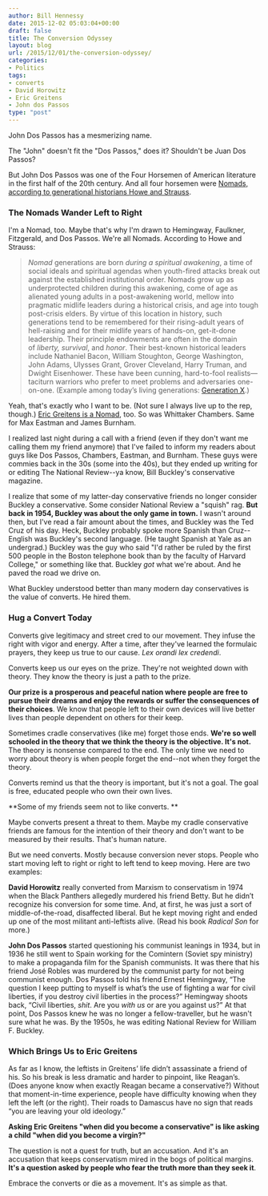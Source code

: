 ```yaml
---
author: Bill Hennessy
date: 2015-12-02 05:03:04+00:00
draft: false
title: The Conversion Odyssey
layout: blog
url: /2015/12/01/the-conversion-odyssey/
categories:
- Politics
tags:
- converts
- David Horowitz
- Eric Greitens
- John dos Passos
type: "post"
---
```


John Dos Passos has a mesmerizing name.

The "John" doesn't fit the "Dos Passos," does it? Shouldn't be Juan Dos Passos?

But John Dos Passos was one of the Four Horsemen of American literature in the first half of the 20th century. And all four horsemen were [Nomads, according to generational historians Howe and Strauss](https://www.lifecourse.com/about/method/generational-archetypes.html).



### The Nomads Wander Left to Right



I'm a Nomad, too. Maybe that's why I'm drawn to Hemingway, Faulkner, Fitzgerald, and Dos Passos. We're all Nomads. According to Howe and Strauss:



> _Nomad_ generations are born _during a spiritual awakening_, a time of social ideals and spiritual agendas when youth-fired attacks break out against the established institutional order. Nomads grow up as underprotected children during this awakening, come of age as alienated young adults in a post-awakening world, mellow into pragmatic midlife leaders during a historical crisis, and age into tough post-crisis elders. By virtue of this location in history, such generations tend to be remembered for their rising-adult years of hell-raising and for their midlife years of hands-on, get-it-done leadership. Their principle endowments are often in the domain of _liberty, survival_, and _honor_. Their best-known historical leaders include Nathaniel Bacon, William Stoughton, George Washington, John Adams, Ulysses Grant, Grover Cleveland, Harry Truman, and Dwight Eisenhower. These have been cunning, hard-to-fool realists—taciturn warriors who prefer to meet problems and adversaries one-on-one. (Example among today’s living generations: [Generation X](https://www.lifecourse.com/about/method/about/method/def/13th-gen.html).)



Yeah, that's exactly who I want to be. (Not sure I always live up to the rep, though.) [Eric Greitens is a Nomad](https://hennessysview.com/2015/07/14/eric-greitens-shocking-revelation-could-shatter-peoples-faith/), too. So was Whittaker Chambers. Same for Max Eastman and James Burnham.

I realized last night during a call with a friend (even if they don't want me calling them my friend anymore) that I've failed to inform my readers about guys like Dos Passos, Chambers, Eastman, and Burnham. These guys were commies back in the 30s (some into the 40s), but they ended up writing for or editing The National Review--ya know, Bill Buckley's conservative magazine.

I realize that some of my latter-day conservative friends no longer consider Buckley a conservative. Some consider National Review a "squish" rag. **But back in 1954, Buckley was about the only game in town.** I wasn't around then, but I've read a fair amount about the times, and Buckley was the Ted Cruz of his day. Heck, Buckley probably spoke more Spanish than Cruz--English was Buckley's second language. (He taught Spanish at Yale as an undergrad.) Buckley was the guy who said "I'd rather be ruled by the first 500 people in the Boston telephone book than by the faculty of Harvard College," or something like that. Buckley _got_ what we're about. And he paved the road we drive on.

What Buckley understood better than many modern day conservatives is the value of converts. He hired them.



### Hug a Convert Today



Converts give legitimacy and street cred to our movement. They infuse the right with vigor and energy. After a time, after they've learned the formulaic prayers, they keep us true to our cause. _Lex orandi lex credendi_.

Converts keep us our eyes on the prize. They're not weighted down with theory. They know the theory is just a path to the prize.

**Our prize is a prosperous and peaceful nation where people are free to pursue their dreams and enjoy the rewards or suffer the consequences of their choices**. We know that people left to their own devices will live better lives than people dependent on others for their keep.

Sometimes cradle conservatives (like me) forget those ends. **We're so well schooled in the theory that we think the theory is the objective. It's not.** The theory is nonsense compared to the end. The only time we need to worry about theory is when people forget the end--not when they forget the theory.

Converts remind us that the theory is important, but it's not a goal. The goal is free, educated people who own their own lives.

**Some of my friends seem not to like converts. **

Maybe converts present a threat to them. Maybe my cradle conservative friends are famous for the intention of their theory and don't want to be measured by their results. That's human nature.

But we need converts. Mostly because conversion never stops. People who start moving left to right or right to left tend to keep moving. Here are two examples:

**David Horowitz** really converted from Marxism to conservatism in 1974 when the Black Panthers allegedly murdered his friend Betty. But he didn’t recognize his conversion for some time. And, at first, he was just a sort of middle-of-the-road, disaffected liberal. But he kept moving right and ended up one of the most militant anti-leftists alive. (Read his book _Radical Son_ for more.)

**John Dos Passos** started questioning his communist leanings in 1934, but in 1936 he still went to Spain working for the Comintern (Soviet spy ministry) to make a propaganda film for the Spanish communists. It was there that his friend José Robles was murdered by the communist party for not being communist enough. Dos Passos told his friend Ernest Hemingway, “The question I keep putting to myself is what’s the use of fighting a war for civil liberties, if you destroy civil liberties in the process?” Hemingway shoots back, “Civil liberties, _shit_. Are you _with_ _us_ or are you against us?” At that point, Dos Passos knew he was no longer a fellow-traveller, but he wasn't sure what he was. By the 1950s, he was editing National Review for William F. Buckley.



### Which Brings Us to Eric Greitens



As far as I know, the leftists in Greitens’ life didn’t assassinate a friend of his. So his break is less dramatic and harder to pinpoint, like Reagan’s. (Does anyone know when exactly Reagan became a conservative?) Without that moment-in-time experience, people have difficulty knowing when they left the left (or the right). Their roads to Damascus have no sign that reads “you are leaving your old ideology.”

**Asking Eric Greitens "when did you become a conservative" is like asking a child "when did you become a virgin?"**

The question is not a quest for truth, but an accusation. And it's an accusation that keeps conservatism mired in the bogs of political margins. **It's a question asked by people who fear the truth more than they seek it**.

Embrace the converts or die as a movement. It's as simple as that.
